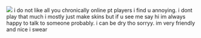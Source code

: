 <img src="https://media1.tenor.com/m/Dio241d3tgYAAAAC/burner-object-show-osc.gif">
i do not like all you chronically online pt players i find u annoying. i dont play that much i mostly just make skins but if u see me say hi im always happy to talk to someone probably. i can be dry tho sorryy. im very friendly and nice i swear
